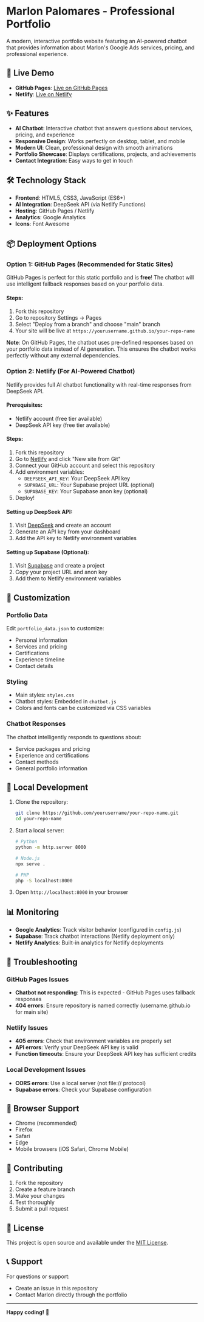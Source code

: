 # Marlon Palomares - Professional Portfolio

A modern, interactive portfolio website featuring an AI-powered chatbot that provides information about Marlon's Google Ads services, pricing, and professional experience.

## 🚀 Live Demo

- **GitHub Pages**: [Live on GitHub Pages](https://yourusername.github.io/your-repo-name)
- **Netlify**: [Live on Netlify](https://your-site-name.netlify.app)

## ✨ Features

- **AI Chatbot**: Interactive chatbot that answers questions about services, pricing, and experience
- **Responsive Design**: Works perfectly on desktop, tablet, and mobile
- **Modern UI**: Clean, professional design with smooth animations
- **Portfolio Showcase**: Displays certifications, projects, and achievements
- **Contact Integration**: Easy ways to get in touch

## 🛠️ Technology Stack

- **Frontend**: HTML5, CSS3, JavaScript (ES6+)
- **AI Integration**: DeepSeek API (via Netlify Functions)
- **Hosting**: GitHub Pages / Netlify
- **Analytics**: Google Analytics
- **Icons**: Font Awesome

## 📦 Deployment Options

### Option 1: GitHub Pages (Recommended for Static Sites)

GitHub Pages is perfect for this static portfolio and is **free**! The chatbot will use intelligent fallback responses based on your portfolio data.

#### Steps:
1. Fork this repository
2. Go to repository Settings → Pages
3. Select "Deploy from a branch" and choose "main" branch
4. Your site will be live at `https://yourusername.github.io/your-repo-name`

**Note**: On GitHub Pages, the chatbot uses pre-defined responses based on your portfolio data instead of AI generation. This ensures the chatbot works perfectly without any external dependencies.

### Option 2: Netlify (For AI-Powered Chatbot)

Netlify provides full AI chatbot functionality with real-time responses from DeepSeek API.

#### Prerequisites:
- Netlify account (free tier available)
- DeepSeek API key (free tier available)

#### Steps:
1. Fork this repository
2. Go to [Netlify](https://netlify.com) and click "New site from Git"
3. Connect your GitHub account and select this repository
4. Add environment variables:
   - `DEEPSEEK_API_KEY`: Your DeepSeek API key
   - `SUPABASE_URL`: Your Supabase project URL (optional)
   - `SUPABASE_KEY`: Your Supabase anon key (optional)
5. Deploy!

#### Setting up DeepSeek API:
1. Visit [DeepSeek](https://platform.deepseek.com) and create an account
2. Generate an API key from your dashboard
3. Add the API key to Netlify environment variables

#### Setting up Supabase (Optional):
1. Visit [Supabase](https://supabase.com) and create a project
2. Copy your project URL and anon key
3. Add them to Netlify environment variables

## 🎯 Customization

### Portfolio Data

Edit `portfolio_data.json` to customize:
- Personal information
- Services and pricing
- Certifications
- Experience timeline
- Contact details

### Styling

- Main styles: `styles.css`
- Chatbot styles: Embedded in `chatbot.js`
- Colors and fonts can be customized via CSS variables

### Chatbot Responses

The chatbot intelligently responds to questions about:
- Service packages and pricing
- Experience and certifications
- Contact methods
- General portfolio information

## 🔧 Local Development

1. Clone the repository:
   ```bash
   git clone https://github.com/yourusername/your-repo-name.git
   cd your-repo-name
   ```

2. Start a local server:
   ```bash
   # Python
   python -m http.server 8000
   
   # Node.js
   npx serve .
   
   # PHP
   php -S localhost:8000
   ```

3. Open `http://localhost:8000` in your browser

## 📊 Monitoring

- **Google Analytics**: Track visitor behavior (configured in `config.js`)
- **Supabase**: Track chatbot interactions (Netlify deployment only)
- **Netlify Analytics**: Built-in analytics for Netlify deployments

## 🐛 Troubleshooting

### GitHub Pages Issues
- **Chatbot not responding**: This is expected - GitHub Pages uses fallback responses
- **404 errors**: Ensure repository is named correctly (username.github.io for main site)

### Netlify Issues
- **405 errors**: Check that environment variables are properly set
- **API errors**: Verify your DeepSeek API key is valid
- **Function timeouts**: Ensure your DeepSeek API key has sufficient credits

### Local Development Issues
- **CORS errors**: Use a local server (not file:// protocol)
- **Supabase errors**: Check your Supabase configuration

## 📱 Browser Support

- Chrome (recommended)
- Firefox
- Safari
- Edge
- Mobile browsers (iOS Safari, Chrome Mobile)

## 🤝 Contributing

1. Fork the repository
2. Create a feature branch
3. Make your changes
4. Test thoroughly
5. Submit a pull request

## 📄 License

This project is open source and available under the [MIT License](LICENSE).

## 📞 Support

For questions or support:
- Create an issue in this repository
- Contact Marlon directly through the portfolio

---

**Happy coding!** 🚀